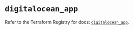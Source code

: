 # `digitalocean_app`

Refer to the Terraform Registry for docs: [`digitalocean_app`](https://registry.terraform.io/providers/digitalocean/digitalocean/2.65.0/docs/resources/app).
